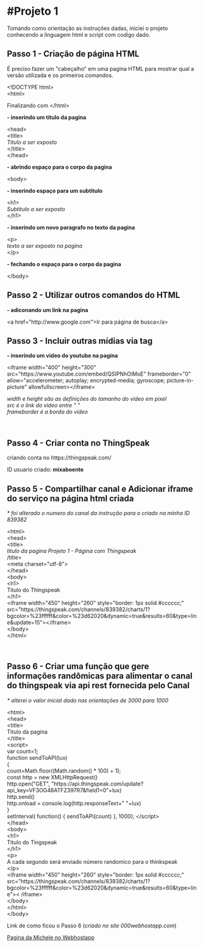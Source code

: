 <h1>#Projeto 1</h1>
<p>Tomando como orienta&ccedil;&atilde;o as instru&ccedil;&otilde;es dadas, iniciei o projeto conhecendo a linguagem html e script com codigo dado.</p>
<h2>Passo 1 - Cria&ccedil;&atilde;o de p&aacute;gina HTML</h2>
<p>&Eacute; preciso fazer um "cabe&ccedil;alho" em uma pagina HTML para mostrar qual a vers&atilde;o utilizada e os primeiros comandos.&nbsp;</p>
<p>&lt;!DOCTYPE html&gt;<br />&lt;<span class="pl-ent">html</span>&gt;</p>
<p>Finalizando com &lt;/html&gt;</p>
<p><strong>- inserindo um titulo da pagina</strong></p>
<p>&lt;head&gt;<br />&lt;title&gt;<br /><em>Titulo a ser exposto</em><br />&lt;/title&gt;<br />&lt;/head&gt;</p>
<p><strong>- abrindo espa&ccedil;o para o corpo da pagina</strong></p>
<p>&lt;body&gt;</p>
<p><strong>- inserindo espa&ccedil;o para um subtitulo</strong></p>
<p>&lt;h1&gt;<br /><em>Subtitulo a ser exposto</em><br />&lt;/h1&gt;</p>
<p><strong>- inserindo um novo paragrafo no texto da pagina</strong></p>
<p>&lt;p&gt;<br /><em>texto a ser exposto na pagina</em><br />&lt;/p&gt;</p>
<p><strong>- fechando o espa&ccedil;o para o corpo da pagina</strong></p>
<p>&lt;/body&gt;</p>
<h2>Passo 2 - Utilizar outros comandos do HTML</h2>
<p><strong>- adiconando um link na pagina</strong></p>
<p>&lt;a href="http://www.google.com"&gt;Ir para p&aacute;gina de busca&lt;/a&gt;</p>
<h2>Passo 3 - Incluir outras m&iacute;dias via tag</h2>
<p><strong>- inserindo um video do youtube na pagina</strong></p>
<p>&lt;iframe width="400" height="300" src="https://www.youtube.com/embed/QSIPNhOiMoE" frameborder="0" allow="accelerometer; autoplay; encrypted-media; gyroscope; picture-in-picture" allowfullscreen&gt;&lt;/iframe&gt;</p>
<p><em>width e height s&atilde;o as defini&ccedil;&otilde;es do tamanho do video em pixel</em><br /><em>src &eacute; o link do video entre " "</em><br /><em>frameborder &eacute; a borda do video</em></p>
<p>&nbsp;</p>
<h2>Passo 4 - Criar conta no ThingSpeak</h2>
<p>criando conta no https://thingspeak.com/</p>
<p>ID usuario criado: <strong>mixaboente</strong></p>
<h2>Passo 5 - Compartilhar canal e Adicionar iframe do servi&ccedil;o na p&aacute;gina html criada</h2>
<p><em>* foi alterado o numero do canal da instru&ccedil;&atilde;o para o criado na minha ID 839382</em></p>
<p>&lt;html&gt;<br />&lt;head&gt;<br />&lt;title&gt;<br /><em>titulo da pagina Projeto 1 - P&aacute;gina com Thingspeak</em>&nbsp;<br />/title&gt;<br />&lt;meta charset="utf-8"&gt;<br />&lt;/head&gt;<br />&lt;body&gt;<br />&lt;h1&gt;<br />Titulo do Thingspeak<br />&lt;/h1&gt;<br />&lt;iframe width="450" height="260" style="border: 1px solid #cccccc;" src="https://thingspeak.com/channels/839382/charts/1?bgcolor=%23ffffff&amp;color=%23d62020&amp;dynamic=true&amp;results=60&amp;type=line&amp;update=15"&gt;&lt;/iframe&gt;<br />&lt;/body&gt;<br />&lt;/html&gt;</p>
<p>&nbsp;</p>
<h2>Passo 6 - Criar uma fun&ccedil;&atilde;o que gere informa&ccedil;&otilde;es rand&ocirc;micas para alimentar o canal do thingspeak via api rest fornecida pelo Canal</h2>
<p><em>* alterei o valor inicial dado nas orienta&ccedil;&otilde;es de 3000 para 1000</em></p>
<p>&lt;html&gt;<br />&lt;head&gt;<br />&lt;title&gt;<br />Titulo da pagina<br />&lt;/title&gt;<br />&lt;script&gt;<br />var count=1;<br />function sendToAPI(lux) <br />{<br />count=Math.floor((Math.random() * 100) + 1);<br />const http = new XMLHttpRequest()<br />http.open("GET", "https://api.thingspeak.com/update?api_key=VF3OG48ATFZ397R7&amp;field1=0"+lux)<br />http.send()<br />http.onload = console.log(http.responseText+" "+lux)<br />}<br />setInterval( function() { sendToAPI(count) }, 1000); &lt;/script&gt;<br />&lt;/head&gt;<br />&lt;body&gt;<br />&lt;h1&gt;<br />Titulo do Tingspeak<br />&lt;/h1&gt;<br />&lt;p&gt;<br />A cada segundo ser&aacute; enviado n&uacute;mero randomico para o thinkspeak<br />&lt;/p&gt;<br />&lt;iframe width="450" height="260" style="border: 1px solid #cccccc;" src="https://thingspeak.com/channels/839382/charts/1?bgcolor=%23ffffff&amp;color=%23d62020&amp;dynamic=true&amp;results=60&amp;type=line"&gt;&lt; /iframe&gt;<br />&lt;/body&gt;<br />&lt;/html&gt;<br />&lt;/body&gt;</p>
<p>Link de como ficou o Passo 6 (<em>criado no site 000webhostapp.com</em>)</p>
<p><a href="https://mboente.000webhostapp.com/">Pagina da Michele no Webhostapp</a></p>
